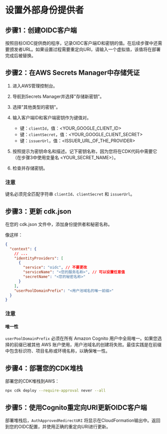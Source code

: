 # 设置外部身份提供者

## 步骤1：创建OIDC客户端

按照目标OIDC提供商的程序，记录OIDC客户端ID和密钥的值。在后续步骤中还需要颁发者URL。如果设置过程需要重定向URI，请输入一个虚拟值，该值将在部署完成后被替换。

## 步骤2：在AWS Secrets Manager中存储凭证

1. 进入AWS管理控制台。
2. 导航到Secrets Manager并选择"存储新密钥"。
3. 选择"其他类型的密钥"。
4. 输入客户端ID和客户端密钥作为键值对。

   - 键：`clientId`，值：<YOUR_GOOGLE_CLIENT_ID>
   - 键：`clientSecret`，值：<YOUR_GOOGLE_CLIENT_SECRET>
   - 键：`issuerUrl`，值：<ISSUER_URL_OF_THE_PROVIDER>

5. 按照提示为密钥命名和描述。记下密钥名称，因为您将在CDK代码中需要它（在步骤3中使用变量名 <YOUR_SECRET_NAME>）。
6. 检查并存储密钥。

### 注意

键名必须完全匹配字符串 `clientId`、`clientSecret` 和 `issuerUrl`。

## 步骤3：更新 cdk.json

在您的 cdk.json 文件中，添加身份提供者和秘密名称。

像这样：

```json
{
  "context": {
    // ...
    "identityProviders": [
      {
        "service": "oidc", // 不要更改
        "serviceName": "<您的服务名称>", // 可以设置任意值
        "secretName": "<您的秘密名称>"
      }
    ],
    "userPoolDomainPrefix": "<用户池域名的唯一前缀>"
  }
}
```

### 注意

#### 唯一性

`userPoolDomainPrefix` 必须在所有 Amazon Cognito 用户中全局唯一。如果您选择的前缀已被其他 AWS 账户使用，用户池域名的创建将失败。最佳实践是在前缀中包含标识符、项目名称或环境名称，以确保唯一性。

## 步骤4：部署您的CDK堆栈

部署您的CDK堆栈到AWS：

```sh
npx cdk deploy --require-approval never --all
```

## 步骤5：使用Cognito重定向URI更新OIDC客户端

部署堆栈后，`AuthApprovedRedirectURI` 将显示在CloudFormation输出中。返回到您的OIDC配置，并使用正确的重定向URI进行更新。